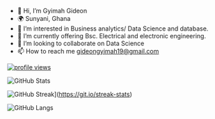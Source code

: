 - 👋 Hi, I’m Gyimah Gideon
- 🌍 Sunyani, Ghana
- 👀 I’m interested in Business analytics/ Data Science and database. 
- 🌱 I’m currently offering Bsc. Electrical and electronic engineering.
- 💞️ I’m looking to collaborate on Data Science
- 📫 How to reach me gideongyimah19@gmail.com

<p align="left">
  <a href="https://github.com/Gyimah3">
    <img src="https://komarev.com/ghpvc/?username=Gyimah3&color=red" alt="profile views" />
  </a>
    
![GitHub Stats](https://github-readme-stats.vercel.app/api?username=github.com/Gyimah3&show_icons=true&theme=theme_name)
  
  
![GitHub Streak](https://github-readme-streak-stats.herokuapp.com?user=Gyimah3&theme=blueberry&date_format=M%20j%5B%2C%20Y%5D)](https://git.io/streak-stats)

  
![GitHub Langs](https://github-readme-stats.vercel.app/api/top-langs/?username=Gyimah3&layout=compact&theme=theme)
